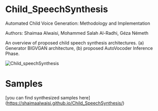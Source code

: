 # Child_SpeechSynthesis
Automated Child Voice Generation: Methodology and Implementation

Authors: Shaimaa Alwaisi, Mohammed Salah Al-Radhi, Géza Németh

An overview of proposed child speech synthesis architectures. (a) Generator BIGVGAN architecture, 
(b) proposed AutoVocoder Inference Phase. 

![Child_speechSynthesis](https://github.com/shaimaalwaisi/Child_SpeechSynthesis/assets/104090371/7fe2a184-b42b-436a-8678-64a05e2c8085)

# Samples 
[you can find synthesized samples here] (https://shaimaalwaisi.github.io/Child_SpeechSynthesis/) 
